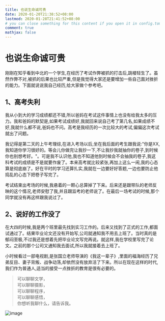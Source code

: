 ```yaml
---
title: 也说生命诚可贵
date: 2020-01-20T21:38:52+08:00
lastmod: 2020-01-28T21:41:52+08:00
# you can close something for this content if you open it in config.toml.
comment: true
mathjax: false
---
```


# 也说生命诚可贵

刚刚在知乎看到中北的一个学生,在经历了考试作弊被抓的打击后,跳楼轻生了。虽然作弊不对,被抓的后果也比较严重,但是我觉得大家还是要增加一些自己面对挫折的能力。下面就说说我自己经历,给大家做个参考吧。

## 1、高考失利

我从小到大的学习成绩都还不错,所以爸妈在考试这件事情上也没有给我太多的压力。我和爸妈的默契是,如果考试成绩好,我就回来说自己考了第几名,如果成绩不好,我就什么都不说,爸妈也不问。高考是我经历的一次比较大的考试,偏偏这次考试就出了问题。

我记得是第二天的上午考理综,在进入考场以后,坐在我后面的考生跟我说:"你是XX,我知道你学习很好的。等会儿你做完让我抄一下,不让我抄我就抽你的卷子,到时候你也别想考好。"。可是我不认识他,我也不知道他到时候会不会抽我的卷子,我这科考试的成绩是不是就要作废了。本来高考就比较紧张,再加上这么一闹,我的心态算是彻底崩了。好在平时的学习还算扎实,我就在一边要好好答题,一边也要防止他捣乱的心态下把卷子写完了。

考试结束出考场的时候,我悬着的一颗心总算掉了下来。后来还是跟带队的老师反映的这个情况,老师安慰了我,并且跟监考的老师说了。在最后一场考试的时候,那个同学就没有再这样跟我说过了。

## 2、说好的工作没了

在大四的时候,我是两个班里最先找到实习工作的。后来又找到了正式的工作,都面试通过了。结果毕业论文还没有开始写,公司就通知我不用去上班了。当时真的是郁闷至极,不过我还是想着先把毕业论文写完再说。就这样,我在学校里写完了论文。之前的那个公司又通知我去面试,所以我就接着去上班了。

小时候看过一部电视剧,是张国立老师导演的《我这一辈子》,里面的福海经历了兄弟反目、妻子背叛、战争动荡,却依然没有放弃活了下来。所以在现在这样的时代,我们作为普通人,适当的接受一点挫折的教育是很有必要的。

> 可以聊聊文学，   
> 可以聊聊摄影，    
> 可以聊聊程序，    
> 可以聊聊感悟，    
> 你想听我聊什么，请告诉我。     

![image](https://mmbiz.qpic.cn/mmbiz_jpg/IDHaWiaS8DJpDWaY4ZNTpQR4riciaVTEqPkpwGNwbmUxHUjv8licNxNlD9IEia7rCb8KYibdRWCiamYGRfetNW1CyqWTQ/0?wx_fmt=jpeg)